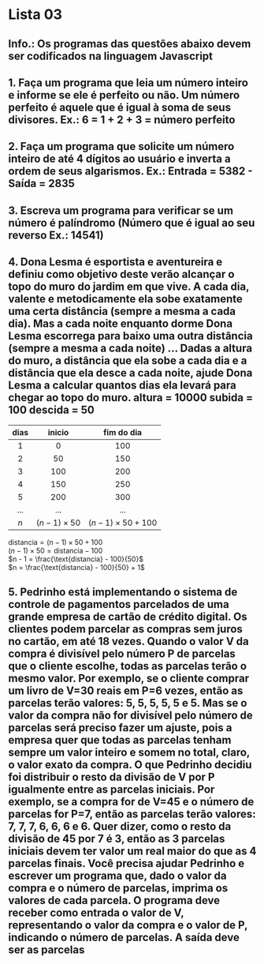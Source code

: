 # Lista 03

## Info.: Os programas das questões abaixo devem ser codificados na linguagem Javascript

## 1. Faça um programa que leia um número inteiro e informe se ele é perfeito ou não. Um número perfeito é aquele que é igual à soma de seus divisores. Ex.: 6 = 1 + 2 + 3 = número perfeito

## 2. Faça um programa que solicite um número inteiro de até 4 dígitos ao usuário e inverta a ordem de seus algarismos. Ex.: Entrada = 5382 - Saída = 2835

## 3. Escreva um programa para verificar se um número é palíndromo (Número que é igual ao seu reverso Ex.: 14541)

## 4. Dona Lesma é esportista e aventureira e definiu como objetivo deste verão alcançar o topo do muro do jardim em que vive. A cada dia, valente e metodicamente ela sobe exatamente uma certa distância (sempre a mesma a cada dia). Mas a cada noite enquanto dorme Dona Lesma escorrega para baixo uma outra distância (sempre a mesma a cada noite) ... Dadas a altura do muro, a distância que ela sobe a cada dia e a distância que ela desce a cada noite, ajude Dona Lesma a calcular quantos dias ela levará para chegar ao topo do muro. altura = 10000 subida = 100 descida = 50

| dias  |       inicio        |        fim do dia         |
| :---: | :-----------------: | :-----------------------: |
|   1   |          0          |            100            |
|   2   |         50          |            150            |
|   3   |         100         |            200            |
|   4   |         150         |            250            |
|   5   |         200         |            300            |
|  ...  |         ...         |            ...            |
|   $n$   | $(n - 1) \times 50$ | $(n - 1) \times 50 + 100$ |

$\text{distancia} = (n - 1) \times 50 + 100$  
$(n - 1) \times 50 = \text{distancia} - 100$  
$n - 1 = \frac{\text{distancia} - 100}{50}$  
$n = \frac{\text{distancia} - 100}{50} + 1$  

## 5. Pedrinho está implementando o sistema de controle de pagamentos parcelados de uma grande empresa de cartão de crédito digital. Os clientes podem parcelar as compras sem juros no cartão, em até 18 vezes. Quando o valor V da compra é divisível pelo número P de parcelas que o cliente escolhe, todas as parcelas terão o mesmo valor. Por exemplo, se o cliente comprar um livro de V=30 reais em P=6 vezes, então as parcelas terão valores: 5, 5, 5, 5, 5 e 5. Mas se o valor da compra não for divisível pelo número de parcelas será preciso fazer um ajuste, pois a empresa quer que todas as parcelas tenham sempre um valor inteiro e somem no total, claro, o valor exato da compra. O que Pedrinho decidiu foi distribuir o resto da divisão de V por P igualmente entre as parcelas iniciais. Por exemplo, se a compra for de V=45 e o número de parcelas for P=7, então as parcelas terão valores: 7, 7, 7, 6, 6, 6 e 6. Quer dizer, como o resto da divisão de 45 por 7 é 3, então as 3 parcelas iniciais devem ter valor um real maior do que as 4 parcelas finais. Você precisa ajudar Pedrinho e escrever um programa que, dado o valor da compra e o número de parcelas, imprima os valores de cada parcela. O programa deve receber como entrada o valor de V, representando o valor da compra e o valor de P, indicando o número de parcelas. A saída deve ser as parcelas
